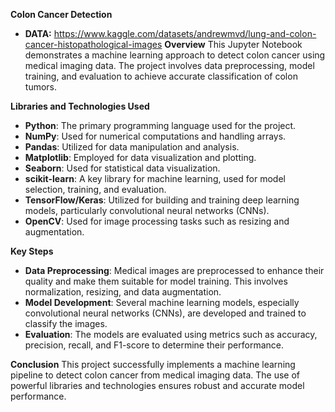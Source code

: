 **Colon Cancer Detection**
- **DATA:**  https://www.kaggle.com/datasets/andrewmvd/lung-and-colon-cancer-histopathological-images
**Overview**
This Jupyter Notebook demonstrates a machine learning approach to detect colon cancer using medical imaging data. The project involves data preprocessing, model training, and evaluation to achieve accurate classification of colon tumors.

**Libraries and Technologies Used**
- **Python**: The primary programming language used for the project.
- **NumPy**: Used for numerical computations and handling arrays.
- **Pandas**: Utilized for data manipulation and analysis.
- **Matplotlib**: Employed for data visualization and plotting.
- **Seaborn**: Used for statistical data visualization.
- **scikit-learn**: A key library for machine learning, used for model selection, training, and evaluation.
- **TensorFlow/Keras**: Utilized for building and training deep learning models, particularly convolutional neural networks (CNNs).
- **OpenCV**: Used for image processing tasks such as resizing and augmentation.

**Key Steps**
- **Data Preprocessing**: Medical images are preprocessed to enhance their quality and make them suitable for model training. This involves normalization, resizing, and data augmentation.
- **Model Development**: Several machine learning models, especially convolutional neural networks (CNNs), are developed and trained to classify the images.
- **Evaluation**: The models are evaluated using metrics such as accuracy, precision, recall, and F1-score to determine their performance.

**Conclusion**
This project successfully implements a machine learning pipeline to detect colon cancer from medical imaging data. The use of powerful libraries and technologies ensures robust and accurate model performance.
